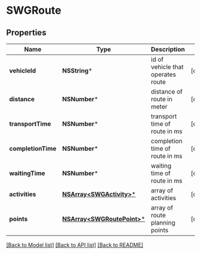 # SWGRoute

## Properties
Name | Type | Description | Notes
------------ | ------------- | ------------- | -------------
**vehicleId** | **NSString*** | id of vehicle that operates route | [optional] 
**distance** | **NSNumber*** | distance of route in meter | [optional] 
**transportTime** | **NSNumber*** | transport time of route in ms | [optional] 
**completionTime** | **NSNumber*** | completion time of route in ms | [optional] 
**waitingTime** | **NSNumber*** | waiting time of route in ms | [optional] 
**activities** | [**NSArray&lt;SWGActivity&gt;***](SWGActivity.md) | array of activities | [optional] 
**points** | [**NSArray&lt;SWGRoutePoint&gt;***](SWGRoutePoint.md) | array of route planning points | [optional] 

[[Back to Model list]](../README.md#documentation-for-models) [[Back to API list]](../README.md#documentation-for-api-endpoints) [[Back to README]](../README.md)


